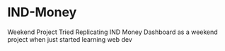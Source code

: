 # IND-Money
 Weekend Project
Tried Replicating IND Money Dashboard as a weekend project when just started learning web dev
